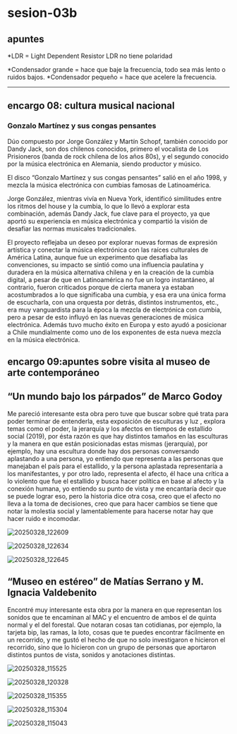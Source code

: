 # sesion-03b

## apuntes

*LDR = Light Dependent Resistor
 LDR no tiene polaridad

*Condensador grande = hace que baje la frecuencia, todo sea más lento o ruidos bajos.
*Condensador pequeño = hace que acelere la frecuencia.

---------------------------------------------------------------------------------------------------

## encargo 08: cultura musical nacional

### Gonzalo Martínez y sus congas pensantes

Dúo compuesto por Jorge González y Martín Schopf, también conocido por Dandy Jack, son dos chilenos conocidos, primero el vocalista de Los Prisioneros (banda de rock chilena de los años 80s), y el segundo conocido por la música electrónica en Alemania, siendo productor y músico.

El disco “Gonzalo Martínez y sus congas pensantes” salió en el año 1998, y mezcla la música electrónica con cumbias famosas de Latinoamérica.

Jorge González, mientras vivía en Nueva York, identificó similitudes entre los ritmos del house y la cumbia, lo que lo llevó a explorar esta combinación, además Dandy Jack, fue clave para el proyecto, ya que aportó su experiencia en música electrónica y compartió la visión de desafiar las normas musicales tradicionales.

El proyecto reflejaba un deseo por explorar nuevas formas de expresión artística y conectar la música electrónica con las raíces culturales de América Latina, aunque fue un experimento que desafiaba las convenciones, su impacto se sintió como una influencia paulatina y duradera en la música alternativa chilena y en la creación de la cumbia digital, a pesar de que en Latinoamérica no fue un logro instantáneo, al contrario, fueron criticados porque de cierta manera ya estaban acostumbrados a lo que significaba una cumbia,  y esa era una única forma de escucharla, con una orquesta por detrás, distintos instrumentos, etc., era muy vanguardista para la época la mezcla de electrónica con cumbia, pero a pesar de esto influyó en las nuevas generaciones de música electrónica.
Además tuvo mucho éxito en Europa y esto ayudó a posicionar a Chile mundialmente como uno de los exponentes de esta nueva mezcla en la música electrónica.

## encargo 09:apuntes sobre visita al museo de arte contemporáneo

## “Un mundo bajo los párpados” de Marco Godoy

Me pareció interesante esta obra pero tuve que buscar sobre qué trata para poder terminar de entenderla, esta exposición de esculturas y luz , explora temas como el poder, la jerarquía y los afectos en tiempos de estallido social (2019), por ésta razón es que hay distintos tamaños en las esculturas y la manera en que están posicionadas estas mismas (jerarquía), por ejemplo, hay una escultura donde hay dos personas conversando aplastando a una persona, yo entiendo que representa a las personas que manejaban el país para el estallido, y la persona aplastada representaría a los manifestantes, y por otro lado, representa el afecto, él hace una crítica a lo violento que fue el estallido y busca hacer política en base al afecto y la conexión humana, yo entiendo su punto de vista y me encantaría decir que se puede lograr eso, pero la historia dice otra cosa, creo que el afecto no lleva a la toma de decisiones, creo que para hacer cambios se tiene que notar la molestia social y lamentablemente para hacerse notar hay que hacer ruido e incomodar.

![20250328_122609](https://github.com/user-attachments/assets/55e8e246-9088-4510-8686-ef534e6d3a39)

![20250328_122634](https://github.com/user-attachments/assets/4e8e1066-a6ec-49c5-994b-9585f2f66783)

![20250328_122645](https://github.com/user-attachments/assets/bea60519-8a90-4126-8fec-d413a30c7419)

## “Museo en estéreo” de Matías Serrano y M. Ignacia Valdebenito

Encontré muy interesante esta obra por la manera en que representan los sonidos que te encaminan al MAC y el encuentro de ambos el de quinta normal y el del forestal.
Que notaran cosas tan cotidianas, por ejemplo, la tarjeta bip, las ramas, la loto, cosas que te puedes encontrar fácilmente en un recorrido, y me gustó el hecho de que no solo investigaron e hicieron el recorrido, sino que lo hicieron con un grupo de personas que aportaron distintos puntos de vista, sonidos y anotaciones distintas.

![20250328_115525](https://github.com/user-attachments/assets/0b78dfdb-1780-47d3-a7f0-018bed12d269)

![20250328_120328](https://github.com/user-attachments/assets/5df479e8-1dd9-4cd0-acf1-836adbbd3467)

![20250328_115355](https://github.com/user-attachments/assets/d0b3e592-4c8f-40ea-a1e1-4ef55a694c40)

![20250328_115304](https://github.com/user-attachments/assets/fdd822b7-b6ea-49c5-9fb5-bbd420d1c81f)

![20250328_115043](https://github.com/user-attachments/assets/2a063f5f-59b0-4d68-b1c5-d293a1003ae7)
